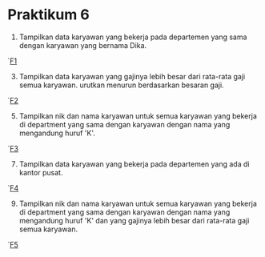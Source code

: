# Praktikum 6

1. Tampilkan data karyawan yang bekerja pada departemen yang sama dengan karyawan yang bernama Dika.

`[F1](foto/F1.png)

3. Tampilkan data karyawan yang gajinya lebih besar dari rata-rata gaji semua karyawan. urutkan menurun berdasarkan besaran gaji.

`[F2](foto/F2.png)

5. Tampilkan nik dan nama karyawan untuk semua karyawan yang bekerja di department yang sama dengan karyawan dengan nama yang mengandung huruf 'K'.

`[F3](foto/F3.png)

7. Tampilkan data karyawan yang bekerja pada departemen yang ada di kantor pusat.

`[F4](foto/F4.png)

9. Tampilkan nik dan nama karyawan untuk semua karyawan yang bekerja di department yang sama dengan karyawan dengan nama yang mengandung huruf 'K' dan yang gajinya lebih besar dari rata-rata gaji semua karyawan.

`[F5](foto/F5.png)
